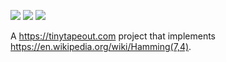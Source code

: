 ![](../../workflows/gds/badge.svg) ![](../../workflows/docs/badge.svg) ![](../../workflows/test/badge.svg)

A https://tinytapeout.com project that implements https://en.wikipedia.org/wiki/Hamming(7,4).
